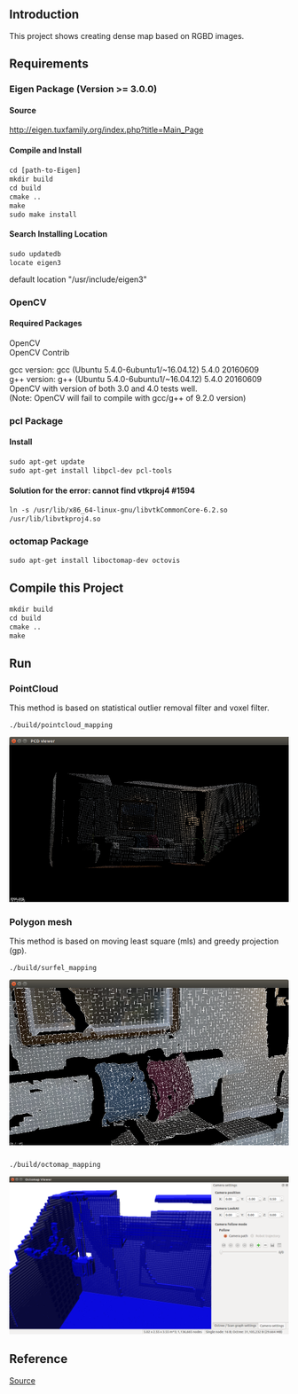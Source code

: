 ## Introduction
This project shows creating dense map based on RGBD images.

## Requirements

### Eigen Package (Version >= 3.0.0)
#### Source
http://eigen.tuxfamily.org/index.php?title=Main_Page

#### Compile and Install
```
cd [path-to-Eigen]
mkdir build
cd build
cmake ..
make 
sudo make install 
```
#### Search Installing Location
```
sudo updatedb
locate eigen3
```

default location "/usr/include/eigen3"

### OpenCV
#### Required Packages
OpenCV  
OpenCV Contrib

gcc version: gcc (Ubuntu 5.4.0-6ubuntu1/~16.04.12) 5.4.0 20160609   
g++ version: g++ (Ubuntu 5.4.0-6ubuntu1/~16.04.12) 5.4.0 20160609  
OpenCV with version of both 3.0 and 4.0 tests well.   
(Note: OpenCV will fail to compile with gcc/g++ of 9.2.0 version)

### pcl Package
#### Install
```
sudo apt-get update
sudo apt-get install libpcl-dev pcl-tools
```
#### Solution for the error: cannot find vtkproj4 #1594
```
ln -s /usr/lib/x86_64-linux-gnu/libvtkCommonCore-6.2.so /usr/lib/libvtkproj4.so
```

### octomap Package

```
sudo apt-get install liboctomap-dev octovis
```

## Compile this Project
```
mkdir build
cd build
cmake ..
make 
```

## Run
### PointCloud
This method is based on statistical outlier removal filter and voxel filter.
```
./build/pointcloud_mapping
```

![Screenshot%20from%202020-06-07%2020-23-15.png](https://github.com/HugoNip/RGBDDenseReconstruction/blob/master/results/Screenshot%20from%202020-06-07%2020-23-15.png)

### Polygon mesh
This method is based on moving least square (mls) and greedy projection (gp).
```
./build/surfel_mapping
```
![Screenshot%20from%202020-06-07%2021-23-52.png](https://github.com/HugoNip/RGBDDenseReconstruction/blob/master/results/Screenshot%20from%202020-06-07%2021-23-52.png)

### 
```
./build/octomap_mapping
```
![Screenshot%20from%202020-06-07%2022-50-51.png](https://github.com/HugoNip/RGBDDenseReconstruction/blob/master/results/Screenshot%20from%202020-06-07%2022-50-51.png)


## Reference
[Source](https://github.com/HugoNip/slambook2/tree/master/ch12)
